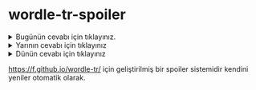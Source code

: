 # wordle-tr-spoiler

<details>
  <summary>Bugünün cevabı için tıklayınız.</summary>
  <br>
    <b> canik </b>
</details>

<details>
  <summary>Yarının cevabı için tıklayınız</summary>
  <br>
   <b> şefik </b>
</details>

<details>
  <summary>Dünün cevabı için tıklayınız </summary>
  <br>
  <b> varis </b>
</details>

https://f.github.io/wordle-tr/ için geliştirilmiş bir spoiler sistemidir kendini yeniler otomatik olarak.

